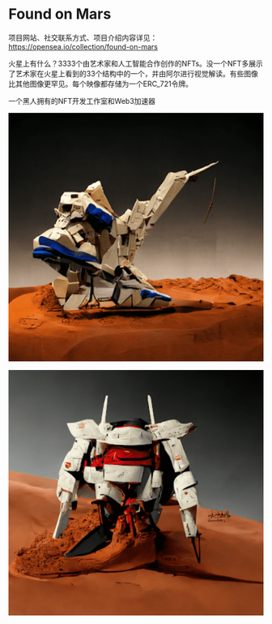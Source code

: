 # Found on Mars

项目网站、社交联系方式、项目介绍内容详见：https://opensea.io/collection/found-on-mars

火星上有什么？3333个由艺术家和人工智能合作创作的NFTs。没一个NFT多展示了艺术家在火星上看到的33个结构中的一个，并由阿尔进行视觉解读。有些图像比其他图像更罕见。每个映像都存储为一个ERC_721令牌。

一个黑人拥有的NFT开发工作室和Web3加速器

![nft](01.png)

![nft](02.png)

